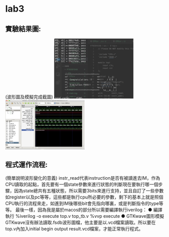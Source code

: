 # lab3
## 實驗結果圖:
(波形圖及模擬完成截圖)
<img src="../../image/image_hw3_figure1.png" alt="Editor" width="250">
<img src="../../image/image_hw3_figure2.png" alt="Editor" width="250">

## 程式運作流程:
(簡單說明波形變化的意義)
instr_read代表instruction是否有被讀進去IM，作為CPU讀取的起點，首先要有一個state參數來進行狀態的判斷現在要執行哪一個步驟，因為state總共有五種狀態，所以需要3bits來進行支持，並且自訂了一些參數如register以及pc等等，這些都是執行cpu所必要的參數，剩下的基本上就是照個CPU執行的流程來走，如進到IM後哪些bit會先指向哪裏，或是判斷指令的type等等。
最後一樣，因為我是屬於macos的部分所以需要編譯執行iverilog：
●	編譯執行 %iverilog -o execute top.v top_tb.v %vvp execute
●	GTKwave圖形模擬 GTKwave沒有辦法讀取.fsdb波形圖檔，他主要是以.vcd檔案讀取。所以要在top.v內加入initial begin output result.vcd檔案，才能正常執行程式。
